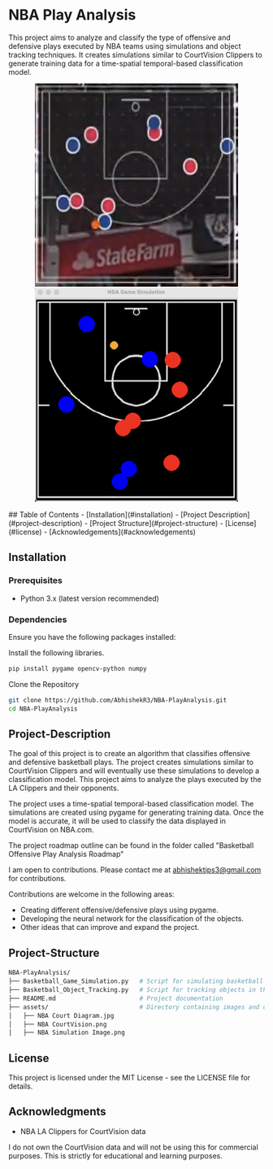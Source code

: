 # NBA Play Analysis

This project aims to analyze and classify the type of offensive and defensive plays executed by NBA teams using simulations and object tracking techniques. It creates simulations similar to CourtVision Clippers to generate training data for a time-spatial temporal-based classification model.

<p align="center">
  <img src="https://github.com/AbhishekR3/Basketball-PlayAnalysis/blob/main/assets/NBA%20CourtVision.png" alt="CourtVision Sample Frame" width="400">
  <img src="https://github.com/AbhishekR3/Basketball-PlayAnalysis/blob/main/assets/NBA%20Simulation%20Image.png" alt="Simulation Sample Frame" width="400">
</p>
## Table of Contents
- [Installation](#installation)
- [Project Description](#project-description)
- [Project Structure](#project-structure)
- [License](#license)
- [Acknowledgements](#acknowledgements)

## Installation

### Prerequisites
- Python 3.x (latest version recommended)

### Dependencies
Ensure you have the following packages installed:

Install the following libraries.
```bash
pip install pygame opencv-python numpy
```

Clone the Repository
```bash
git clone https://github.com/AbhishekR3/NBA-PlayAnalysis.git
cd NBA-PlayAnalysis
```

## Project-Description

The goal of this project is to create an algorithm that classifies offensive and defensive basketball plays. The project creates simulations similar to CourtVision Clippers and will eventually use these simulations to develop a classification model. This project aims to analyze the plays executed by the LA Clippers and their opponents.

The project uses a time-spatial temporal-based classification model. The simulations are created using pygame for generating training data. Once the model is accurate, it will be used to classify the data displayed in CourtVision on NBA.com.

The project roadmap outline can be found in the folder called "Basketball Offensive Play Analysis Roadmap"

I am open to contributions. Please contact me at abhishektips3@gmail.com for contributions. 

Contributions are welcome in the following areas:
- Creating different offensive/defensive plays using pygame.
- Developing the neural network for the classification of the objects.
- Other ideas that can improve and expand the project.


## Project-Structure
```bash
NBA-PlayAnalysis/
├── Basketball_Game_Simulation.py   # Script for simulating basketball games
├── Basketball_Object_Tracking.py   # Script for tracking objects in the simulation
├── README.md                       # Project documentation
├── assets/                         # Directory containing images and diagrams
│   ├── NBA Court Diagram.jpg
│   ├── NBA CourtVision.png
│   ├── NBA Simulation Image.png
```


## License
This project is licensed under the MIT License - see the LICENSE file for details.

## Acknowledgments
- NBA LA Clippers for CourtVision data

I do not own the CourtVision data and will not be using this for commercial purposes. This is strictly for educational and learning purposes.
